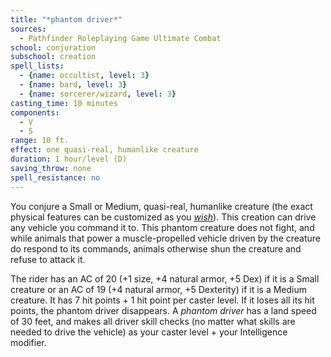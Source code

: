```yaml
---
title: "*phantom driver*"
sources:
  - Pathfinder Roleplaying Game Ultimate Combat
school: conjuration
subschool: creation
spell_lists:
  - {name: occultist, level: 3}
  - {name: bard, level: 3}
  - {name: sorcerer/wizard, level: 3}
casting_time: 10 minutes
components:
  - V
  - S
range: 10 ft.
effect: one quasi-real, humanlike creature
duration: 1 hour/level (D)
saving_throw: none
spell_resistance: no
---
```


You conjure a Small or Medium, quasi-real, humanlike creature (the exact physical features can be customized as you [*wish*](/spells/wish/)). This creation can drive any vehicle you command it to. This phantom creature does not fight, and while animals that power a muscle-propelled vehicle driven by the creature do respond to its commands, animals otherwise shun the creature and refuse to attack it.

The rider has an AC of 20 (+1 size, +4 natural armor, +5 Dex) if it is a Small creature or an AC of 19 (+4 natural armor, +5 Dexterity) if it is a Medium creature. It has 7 hit points + 1 hit point per caster level. If it loses all its hit points, the phantom driver disappears. A *phantom driver* has a land speed of 30 feet, and makes all driver skill checks (no matter what skills are needed to drive the vehicle) as your caster level + your Intelligence modifier.


